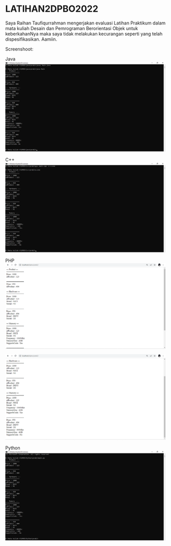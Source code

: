# LATIHAN2DPBO2022

Saya Raihan Taufiqurrahman mengerjakan evaluasi Latihan Praktikum dalam mata kuliah Desain dan Pemrograman Berorientasi Objek untuk keberkahanNya maka saya tidak melakukan kecurangan seperti yang telah dispesifikasikan. Aamiin.

Screenshoot:

Java
![java](https://github.com/raihantaufiq/LATIHAN2DPBO2022/blob/main/latihan2%20Java.png?raw=true)

C++
![c++](https://github.com/raihantaufiq/LATIHAN2DPBO2022/blob/main/latihan2%20C%2B%2B.png?raw=true)

PHP
![php_1](https://github.com/raihantaufiq/LATIHAN2DPBO2022/blob/main/latihan2%20php_1.png?raw=true)

![php_2](https://github.com/raihantaufiq/LATIHAN2DPBO2022/blob/main/latihan2%20php_2.png?raw=true)

Python
![python](https://github.com/raihantaufiq/LATIHAN2DPBO2022/blob/main/latihan2%20Python.png?raw=true)
